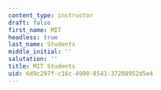 ```yaml
---
content_type: instructor
draft: false
first_name: MIT
headless: true
last_name: Students
middle_initial: ''
salutation: ''
title: MIT Students
uid: 6d9c297f-c16c-4990-8541-37288952d5e4
---
```


